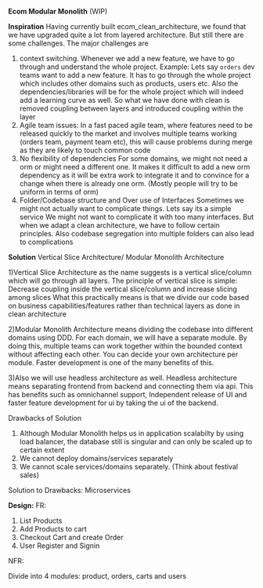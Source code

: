 **Ecom Modular Monolith** (WIP)

**Inspiration**
Having currently built ecom_clean_architecture, we found that we have upgraded quite 
a lot from layered architecture. But still there are some challenges. 
The major challenges are 
1) context switching. 
Whenever we add a new feature, we have
to go through and understand the whole project. Example: Lets say `orders` dev 
teams want to add a new feature. It has to go through the whole project which includes other 
domains such as products, users etc. Also the dependencies/libraries will be for the
whole project which will indeed add a learning curve as well. So what we have done with clean is removed 
coupling between layers and introduced coupling within the layer
2) Agile team issues: In a fast paced agile team, where features need to be
released quickly to the market and involves multiple teams working (orders team,
payment team etc), this will cause problems during merge as they are likely to 
touch common code
3) No flexibility of dependencies
For some domains, we might not need a orm or might need a different one. It makes
it difficult to add a new orm dependency as it will be extra work to integrate it and 
to convince for a change when there is already one orm. (Mostly people will try to be
uniform in terms of orm)
4) Folder/Codebase structure and Over use of  Interfaces
Sometimes we might not actually want to complicate things. Lets say its a simple service
We might not want to complicate it with too many interfaces. But when we adapt a 
clean architecture, we have to follow certain principles. Also codebase segregation
into multiple folders can also lead to complications



**Solution**
Vertical Slice Architecture/ Modular Monolith Architecture

1)Vertical Slice Architecture as the name suggests is a vertical slice/column
which will go through all layers. The principle of vertical slice is simple:
Decrease coupling inside the vertical slice/column and increase slicing among slices
What this practically means is that we divide our code based on business
capabilities/features rather than technical layers as done in clean architecture

2)Modular Monolith Architecture means dividing the codebase into different domains
using DDD. For each domain, we will have a separate module. By doing this, 
multiple teams can work together within the bounded context without affecting each other. 
You can decide your own architecture per module. Faster development is one of
the many benefits of this.

3)Also we will use headless architecture as well. Headless architecture means 
separating frontend from backend and connecting them via api. This has benefits
such as omnichannel support, Independent release of UI and faster feature 
development for ui by taking the ui of the backend.

Drawbacks of Solution
1) Although Modular Monolith helps us in application scalabilty by using load balancer, 
the database still is singular and can only be scaled up to certain extent
2) We cannot deploy domains/services separately
3) We cannot scale services/domains separately. (Think about festival sales)

Solution to Drawbacks:
Microservices


**Design:**
FR:
1) List Products
2) Add Products to cart
3) Checkout Cart and create Order
4) User Register and Signin

NFR:

Divide into 4 modules: product, orders, carts and users





